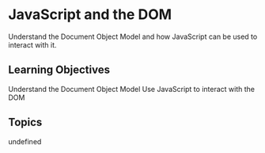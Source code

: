 # JavaScript and the DOM

Understand the Document Object Model and how JavaScript can be used to interact with it.

## Learning Objectives
Understand the Document Object Model
Use JavaScript to interact with the DOM

## Topics
undefined